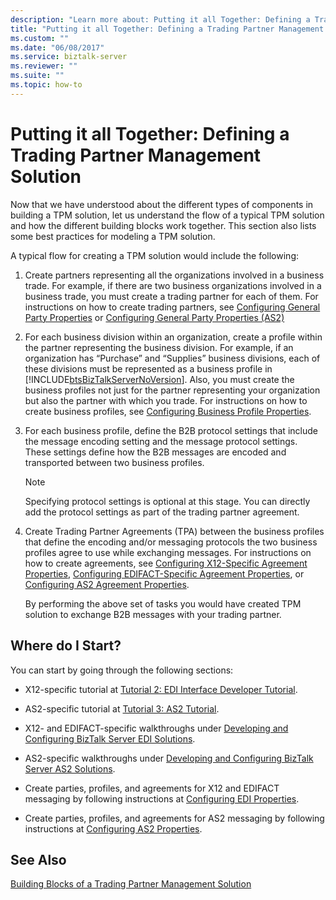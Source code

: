 ```yaml
---
description: "Learn more about: Putting it all Together: Defining a Trading Partner Management Solution"
title: "Putting it all Together: Defining a Trading Partner Management Solution"
ms.custom: ""
ms.date: "06/08/2017"
ms.service: biztalk-server
ms.reviewer: ""
ms.suite: ""
ms.topic: how-to
---
```

# Putting it all Together: Defining a Trading Partner Management Solution
Now that we have understood about the different types of components in building a TPM solution, let us understand the flow of a typical TPM solution and how the different building blocks work together. This section also lists some best practices for modeling a TPM solution.  
  
 A typical flow for creating a TPM solution would include the following:  
  
1. Create partners representing all the organizations involved in a business trade. For example, if there are two business organizations involved in a business trade, you must create a trading partner for each of them. For instructions on how to create trading partners, see [Configuring General Party Properties](../core/configuring-general-party-properties.md) or [Configuring General Party Properties (AS2)](../core/configuring-general-party-properties-as2.md)  
  
2. For each business division within an organization, create a profile within the partner representing the business division. For example, if an organization has “Purchase” and “Supplies” business divisions, each of these divisions must be represented as a business profile in [!INCLUDE[btsBizTalkServerNoVersion](../includes/btsbiztalkservernoversion-md.md)]. Also, you must create the business profiles not just for the partner representing your organization but also the partner with which you trade. For instructions on how to create business profiles, see [Configuring Business Profile Properties](../core/configuring-business-profile-properties.md).  
  
3. For each business profile, define the B2B protocol settings that include the message encoding setting and the message protocol settings. These settings define how the B2B messages are encoded and transported between two business profiles.  
  
   > [!NOTE]
   >  Specifying protocol settings is optional at this stage. You can directly add the protocol settings as part of the trading partner agreement.  
  
4. Create Trading Partner Agreements (TPA) between the business profiles that define the encoding and/or messaging protocols the two business profiles agree to use while exchanging messages. For instructions on how to create agreements, see [Configuring X12-Specific Agreement Properties](../core/configuring-x12-specific-agreement-properties.md), [Configuring EDIFACT-Specific Agreement Properties](../core/configuring-edifact-specific-agreement-properties.md), or [Configuring AS2 Agreement Properties](../core/configuring-as2-agreement-properties.md).  
  
   By performing the above set of tasks you would have created TPM solution to exchange B2B messages with your trading partner.  
  
## Where do I Start?  
 You can start by going through the following sections:  
  
-   X12-specific tutorial at [Tutorial 2: EDI Interface Developer Tutorial](../core/tutorial-2-edi-interface-developer-tutorial.md).  
  
-   AS2-specific tutorial at [Tutorial 3: AS2 Tutorial](../core/tutorial-3-as2-tutorial.md).  
  
-   X12- and EDIFACT-specific walkthroughs under [Developing and Configuring BizTalk Server EDI Solutions](../core/developing-and-configuring-biztalk-server-edi-solutions.md).  
  
-   AS2-specific walkthroughs under [Developing and Configuring BizTalk Server AS2 Solutions](../core/developing-and-configuring-biztalk-server-as2-solutions.md).  
  
-   Create parties, profiles, and agreements for X12 and EDIFACT messaging by following instructions at [Configuring EDI Properties](../core/configuring-edi-properties.md).  
  
-   Create parties, profiles, and agreements for AS2 messaging by following instructions at [Configuring AS2 Properties](../core/configuring-as2-properties.md).  
  
## See Also  
 [Building Blocks of a Trading Partner Management Solution](../core/building-blocks-of-a-trading-partner-management-solution.md)
